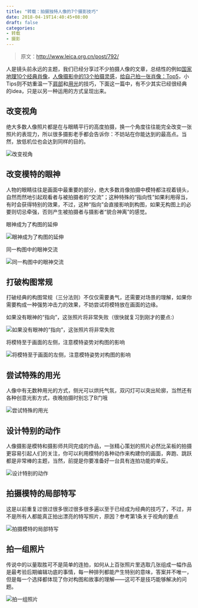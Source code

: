 ```yaml
---
title: "转载：拍摄独特人像的7个摄影技巧"
date: 2018-04-19T14:40:45+08:00
draft: false
categories:
- 转载
- 摄影
---
```


>原文：http://www.leica.org.cn/post/792/

人是镜头前永远的主题，我们已经分享过不少拍摄人像的文章，总结性的例如[国家地理10个经典肖像](http://leica.org.cn/read.php/616.htm)，[人像摄影中的13个拍摄灵感](http://leica.org.cn/read.php/488.htm)，[给自己拍一张肖像：Top5](http://leica.org.cn/read.php/671.htm)，小Tips则不妨重温一下[肩部](http://leica.org.cn/read.php/616.htm)和[用光](http://leica.org.cn/read.php/664.htm)的技巧，下面这一篇中，有不少其实已经很经典的idea，只是以另一种运用的方式呈现出来。

改变视角
---

绝大多数人像照片都是在与眼睛平行的高度拍摄，换一个角度往往能完全改变一张照片的表现力，所以很多摄影老手都会告诉你：不妨站在你能达到的最高点。当然，放低机位也会达到同样的目的。

![改变视角](yzZyA.jpg)

改变模特的眼神
---

人物的眼睛往往是画面中最重要的部分，绝大多数肖像拍摄中模特都注视着镜头，自然而然地引起观看者与被拍摄者的“交流”；这种特殊的“指向性”如果利用得当，有时会获得特别的效果，不过，这种“指向”会直接影响到构图，如果无构图上的必要则切忌牵强，否则产生被拍摄者与摄影者“貌合神离”的感觉。

眼神成为了构图的延伸

![眼神成为了构图的延伸](/img/9dWVw.jpg)

同一构图中的眼神交流

![同一构图中的眼神交流](/img/wwoZB.jpg)

打破构图常规
---

打破经典的构图常规（三分法则）不仅仅需要勇气，还需要对场景的理解，如果你需要构成一种强势冲击力的效果，不妨尝试将模特放在画面的边缘。

如果没有眼神的“指向”，这张照片将非常失败（很快就复习到刚才的要点:）

![如果没有眼神的“指向”，这张照片将非常失败](LkVaK.jpg)

将模特至于画面的左侧，注意模特姿势对构图的影响

![将模特至于画面的左侧，注意模特姿势对构图的影响](FbA5f.jpg)

尝试特殊的用光
---

人像中有无数种用光的方式，侧光可以烘托气氛，双闪灯可以突出轮廓，当然还有各种创意光影方式，夜晚拍摄时别忘了B门哦

![尝试特殊的用光](11tKvb.jpg)

设计特别的动作
---

人像摄影是模特和摄影师共同完成的作品，一张精心策划的照片必然比呆板的拍摄更容易引起人们的关注，你可以利用模特的各种动作来构建你的画面，奔跑、跳跃都是非常棒的主题，当然，前提是你要准备好一台具有连拍功能的单反。

![设计特别的动作](XFyMf.jpg)

拍摄模特的局部特写
---

这是以前重复过很过很多很过很多很多遍以至于已经成为经典的技巧了，不过，并不是所有人都能真正拍出漂亮的特写照片，原因？参考第1条关于视角的要点

![拍摄模特的局部特写](b7m0H.jpg)

拍一组照片
---

传说中的以量取胜可不是简单的连拍，如何从上百张照片里选取几张组成一幅作品是最考验后期编辑功底的事情，每一种排列都能产生特别的意味，答案并不唯一，但是每一个选择都体现了你对构图和故事的理解——这可不是技巧能够解决的问题。

![拍一组照片](rLFhI.jpg)